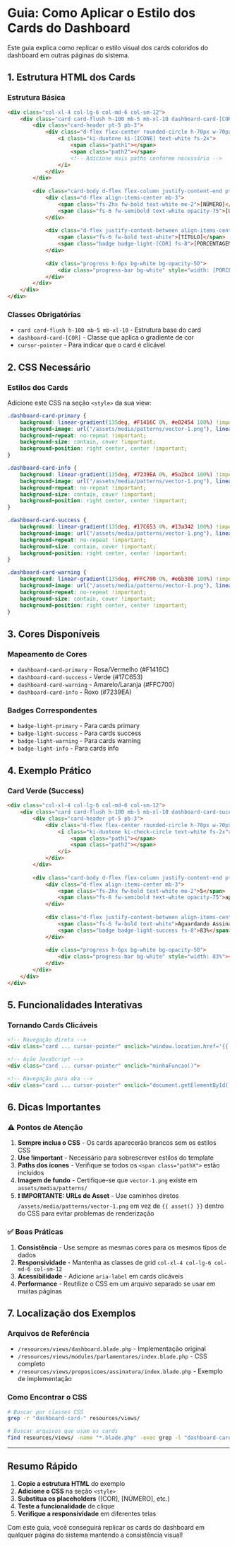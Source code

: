 # Guia: Como Aplicar o Estilo dos Cards do Dashboard

Este guia explica como replicar o estilo visual dos cards coloridos do dashboard em outras páginas do sistema.

## 1. Estrutura HTML dos Cards

### Estrutura Básica
```html
<div class="col-xl-4 col-lg-6 col-md-6 col-sm-12">
    <div class="card card-flush h-100 mb-5 mb-xl-10 dashboard-card-[COR] cursor-pointer">
        <div class="card-header pt-5 pb-3">
            <div class="d-flex flex-center rounded-circle h-70px w-70px bg-white bg-opacity-20">
                <i class="ki-duotone ki-[ICONE] text-white fs-2x">
                    <span class="path1"></span>
                    <span class="path2"></span>
                    <!-- Adicione mais paths conforme necessário -->
                </i>
            </div>
        </div>
        
        <div class="card-body d-flex flex-column justify-content-end pt-0">
            <div class="d-flex align-items-center mb-3">
                <span class="fs-2hx fw-bold text-white me-2">[NÚMERO]</span>
                <span class="fs-6 fw-semibold text-white opacity-75">[UNIDADE]</span>
            </div>
            
            <div class="d-flex justify-content-between align-items-center mb-3">
                <span class="fs-6 fw-bold text-white">[TÍTULO]</span>
                <span class="badge badge-light-[COR] fs-8">[PORCENTAGEM]%</span>
            </div>
            
            <div class="progress h-6px bg-white bg-opacity-50">
                <div class="progress-bar bg-white" style="width: [PORCENTAGEM]%"></div>
            </div>
        </div>
    </div>
</div>
```

### Classes Obrigatórias
- `card card-flush h-100 mb-5 mb-xl-10` - Estrutura base do card
- `dashboard-card-[COR]` - Classe que aplica o gradiente de cor
- `cursor-pointer` - Para indicar que o card é clicável

## 2. CSS Necessário

### Estilos dos Cards
Adicione este CSS na seção `<style>` da sua view:

```css
.dashboard-card-primary {
    background: linear-gradient(135deg, #F1416C 0%, #e02454 100%) !important;
    background-image: url("/assets/media/patterns/vector-1.png"), linear-gradient(135deg, #F1416C 0%, #e02454 100%) !important;
    background-repeat: no-repeat !important;
    background-size: contain, cover !important;
    background-position: right center, center !important;
}

.dashboard-card-info {
    background: linear-gradient(135deg, #7239EA 0%, #5a2bc4 100%) !important;
    background-image: url("/assets/media/patterns/vector-1.png"), linear-gradient(135deg, #7239EA 0%, #5a2bc4 100%) !important;
    background-repeat: no-repeat !important;
    background-size: contain, cover !important;
    background-position: right center, center !important;
}

.dashboard-card-success {
    background: linear-gradient(135deg, #17C653 0%, #13a342 100%) !important;
    background-image: url("/assets/media/patterns/vector-1.png"), linear-gradient(135deg, #17C653 0%, #13a342 100%) !important;
    background-repeat: no-repeat !important;
    background-size: contain, cover !important;
    background-position: right center, center !important;
}

.dashboard-card-warning {
    background: linear-gradient(135deg, #FFC700 0%, #e6b300 100%) !important;
    background-image: url("/assets/media/patterns/vector-1.png"), linear-gradient(135deg, #FFC700 0%, #e6b300 100%) !important;
    background-repeat: no-repeat !important;
    background-size: contain, cover !important;
    background-position: right center, center !important;
}
```

## 3. Cores Disponíveis

### Mapeamento de Cores
- `dashboard-card-primary` - Rosa/Vermelho (#F1416C)
- `dashboard-card-success` - Verde (#17C653)
- `dashboard-card-warning` - Amarelo/Laranja (#FFC700)
- `dashboard-card-info` - Roxo (#7239EA)

### Badges Correspondentes
- `badge-light-primary` - Para cards primary
- `badge-light-success` - Para cards success  
- `badge-light-warning` - Para cards warning
- `badge-light-info` - Para cards info

## 4. Exemplo Prático

### Card Verde (Success)
```html
<div class="col-xl-4 col-lg-6 col-md-6 col-sm-12">
    <div class="card card-flush h-100 mb-5 mb-xl-10 dashboard-card-success cursor-pointer">
        <div class="card-header pt-5 pb-3">
            <div class="d-flex flex-center rounded-circle h-70px w-70px bg-white bg-opacity-20">
                <i class="ki-duotone ki-check-circle text-white fs-2x">
                    <span class="path1"></span>
                    <span class="path2"></span>
                </i>
            </div>
        </div>
        
        <div class="card-body d-flex flex-column justify-content-end pt-0">
            <div class="d-flex align-items-center mb-3">
                <span class="fs-2hx fw-bold text-white me-2">5</span>
                <span class="fs-6 fw-semibold text-white opacity-75">aprovadas</span>
            </div>
            
            <div class="d-flex justify-content-between align-items-center mb-3">
                <span class="fs-6 fw-bold text-white">Aguardando Assinatura</span>
                <span class="badge badge-light-success fs-8">83%</span>
            </div>
            
            <div class="progress h-6px bg-white bg-opacity-50">
                <div class="progress-bar bg-white" style="width: 83%"></div>
            </div>
        </div>
    </div>
</div>
```

## 5. Funcionalidades Interativas

### Tornando Cards Clicáveis
```html
<!-- Navegação direta -->
<div class="card ... cursor-pointer" onclick="window.location.href='{{ route('rota.destino') }}'">

<!-- Ação JavaScript -->
<div class="card ... cursor-pointer" onclick="minhaFuncao()">

<!-- Navegação para aba -->
<div class="card ... cursor-pointer" onclick="document.getElementById('tab-id').click()">
```

## 6. Dicas Importantes

### ⚠️ Pontos de Atenção
1. **Sempre inclua o CSS** - Os cards aparecerão brancos sem os estilos CSS
2. **Use !important** - Necessário para sobrescrever estilos do template
3. **Paths dos ícones** - Verifique se todos os `<span class="pathX">` estão incluídos
4. **Imagem de fundo** - Certifique-se que `vector-1.png` existe em `assets/media/patterns/`
5. **❗ IMPORTANTE: URLs de Asset** - Use caminhos diretos `/assets/media/patterns/vector-1.png` em vez de `{{ asset() }}` dentro do CSS para evitar problemas de renderização

### ✅ Boas Práticas
1. **Consistência** - Use sempre as mesmas cores para os mesmos tipos de dados
2. **Responsividade** - Mantenha as classes de grid `col-xl-4 col-lg-6 col-md-6 col-sm-12`
3. **Acessibilidade** - Adicione `aria-label` em cards clicáveis
4. **Performance** - Reutilize o CSS em um arquivo separado se usar em muitas páginas

## 7. Localização dos Exemplos

### Arquivos de Referência
- `/resources/views/dashboard.blade.php` - Implementação original
- `/resources/views/modules/parlamentares/index.blade.php` - CSS completo
- `/resources/views/proposicoes/assinatura/index.blade.php` - Exemplo de implementação

### Como Encontrar o CSS
```bash
# Buscar por classes CSS
grep -r "dashboard-card-" resources/views/

# Buscar arquivos que usam os cards
find resources/views/ -name "*.blade.php" -exec grep -l "dashboard-card-" {} \;
```

---

## Resumo Rápido

1. **Copie a estrutura HTML** do exemplo
2. **Adicione o CSS** na seção `<style>`
3. **Substitua os placeholders** ([COR], [NÚMERO], etc.)
4. **Teste a funcionalidade** de clique
5. **Verifique a responsividade** em diferentes telas

Com este guia, você conseguirá replicar os cards do dashboard em qualquer página do sistema mantendo a consistência visual!